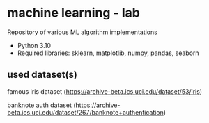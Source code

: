 # machine learning - lab

Repository of  various ML algorithm implementations

- Python 3.10
- Required libraries: sklearn, matplotlib, numpy, pandas, seaborn

## used dataset(s)

famous iris dataset (https://archive-beta.ics.uci.edu/dataset/53/iris)

banknote auth dataset (https://archive-beta.ics.uci.edu/dataset/267/banknote+authentication)